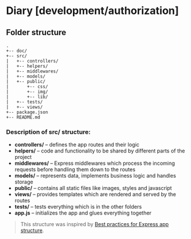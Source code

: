 # Diary [development/authorization]

## Folder structure
```
.
+-- doc/
+-- src/
|   +-- controllers/
|   +-- helpers/
|   +-- middlewares/
|   +-- models/
|   +-- public/
|       +-- css/
|       +-- img/
|       +-- lib/   
|   +-- tests/
|   +-- views/
+-- package.json
+-- README.md
```

### Description of src/ structure:
* **controllers/** – defines the app routes and their logic
* **helpers/** – code and functionality to be shared by different parts of the project
* **middlewares/** – Express middlewares which process the incoming requests before handling them down to the routes
* **models/** – represents data, implements business logic and handles storage
* **public/** – contains all static files like images, styles and javascript
* **views/** – provides templates which are rendered and served by the routes
* **tests/** – tests everything which is in the other folders
* **app.js** – initializes the app and glues everything together

> This structure was inspired by [Best practices for Express app structure](https://www.terlici.com/2014/08/25/best-practices-express-structure.html).
